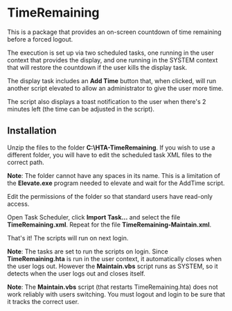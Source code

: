 # TimeRemaining

This is a package that provides an on-screen countdown of time remaining before a forced logout.

The execution is set up via two scheduled tasks, one running in the user context that provides the display, and one running in the SYSTEM context that will restore the countdown if the user kills the display task.

The display task includes an **Add Time** button that, when clicked, will run another script elevated to allow an administrator to give the user more time.

The script also displays a toast notification to the user when there's 2 minutes left (the time can be adjusted in the script).

## Installation

Unzip the files to the folder **C:\HTA-TimeRemaining**. If you wish to use a different folder, you will have to edit the scheduled task XML files to the correct path.

**Note**: The folder cannot have any spaces in its name. This is a limitation of the **Elevate.exe** program needed to elevate and wait for the AddTime script.

Edit the permissions of the folder so that standard users have read-only access.

Open Task Scheduler, click **Import Task...** and select the file **TimeRemaining.xml**. Repeat for the file  **TimeRemaining-Maintain.xml**.

That's it! The scripts will run on next login.


**Note**: The tasks are set to run the scripts on login. Since **TimeRemaining.hta** is run in the user context, it automatically closes when the user logs out. However the **Maintain.vbs** script runs as SYSTEM, so it detects when the user logs out and closes itself.

**Note**: The **Maintain.vbs** script (that restarts TimeRemaining.hta) does not work reliably with users switching. You must logout and login to be sure that it tracks the correct user.
